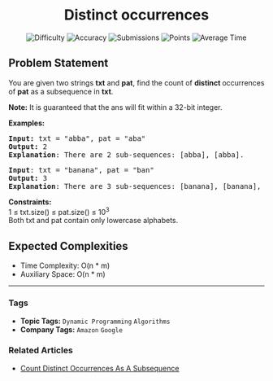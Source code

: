<h1 align="center">Distinct occurrences</h1>

<p align="center">
  <img alt="Difficulty" title="Difficulty" src="https://custom-icon-badges.demolab.com/badge/Difficulty: Hard-1F222E?style=for-the-badge&logoColor=white&logo=fire"/>
  <img alt="Accuracy" title="Accuracy" src="https://custom-icon-badges.demolab.com/badge/Accuracy: 27.37%25-1F222E?style=for-the-badge&logoColor=white&logo=target"/>
  <img alt="Submissions" title="Submissions" src="https://custom-icon-badges.demolab.com/badge/Submissions: 72K+-1F222E?style=for-the-badge&logoColor=white&logo=repo"/>
  <img alt="Points" title="Points" src="https://custom-icon-badges.demolab.com/badge/Points: 8-1F222E?style=for-the-badge&logoColor=white&logo=award"/>
  <img alt="Average Time" title="Average Time" src="https://custom-icon-badges.demolab.com/badge/Average%20Time: N/A-1F222E?style=for-the-badge&logoColor=white&logo=clock"/>
</p>

## Problem Statement

You are given two strings <b>txt</b> and <b>pat</b>, find the count of <b>distinct </b>occurrences of <b>pat</b> as a subsequence in <b>txt</b>.

<b>Note:</b> It is guaranteed that the ans will fit within a 32-bit integer.

<b>Examples:</b>

<pre><b>Input: </b>txt = "abba", pat = "aba"
<b>Output:</b> 2
<b>Explanation</b>: There are 2 sub-sequences: [abba], [abba].</pre>

<pre><b>Input</b>: txt = "banana", pat = "ban"
<b>Output:</b> 3
<b>Explanation</b>: There are 3 sub-sequences: [banana], [banana], [banana].
</pre>

<b>Constraints:</b><br>1 ≤ txt.size() ≤ pat.size() ≤ 10<sup>3</sup><br>Both txt and pat contain only lowercase alphabets.

## Expected Complexities
- Time Complexity: O(n * m)
- Auxiliary Space: O(n * m)

<hr>

### Tags
- **Topic Tags:** `Dynamic Programming` `Algorithms`
- **Company Tags:** `Amazon` `Google`

### Related Articles
- [Count Distinct Occurrences As A Subsequence](https://www.geeksforgeeks.org/count-distinct-occurrences-as-a-subsequence/)
